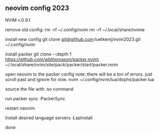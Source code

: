 ## neovim config 2023

NVIM v.0.9.1

remove old config:
rm -rf ~/.config/nvim
rm -rf ~/.local/share/nvime

install new config
git clone git@github.com:luetkemj/nvim2023.git ~/.config/nvim

install packer
git clone --depth 1 https://github.com/wbthomason/packer.nvim\
 ~/.local/share/nvim/site/pack/packer/start/packer.nvim

open neovim to the packer config
note: there will be a ton of errors. just scroll past and ignore for now.
nvim ~/.config/nvim/lua/dophs/packer.lua


source the file with :so command

run packer sync
:PackerSync

restart neovim

Install desired language servers
:LspInstall

done
